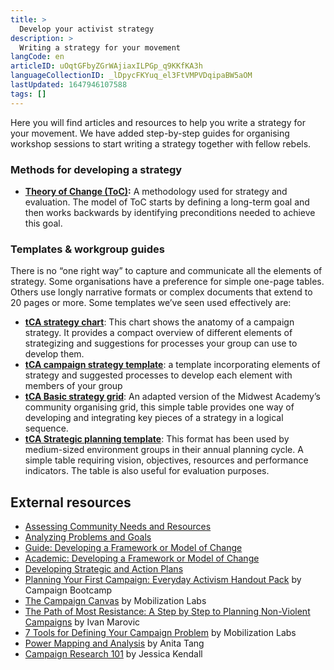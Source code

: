 ```yaml
---
title: >
  Develop your activist strategy
description: >
  Writing a strategy for your movement
langCode: en
articleID: uOqtGFbyZGrWAjiaxILPGp_q9KKfKA3h
languageCollectionID: _lDpycFKYuq_el3FtVMPVDqipaBW5aOM
lastUpdated: 1647946107588
tags: []
---
```


Here you will find articles and resources to help you write a strategy for your movement. We have added step-by-step guides for organising workshop sessions to start writing a strategy together with fellow rebels.

### Methods for developing a strategy

-   [**Theory of Change (ToC)**](/theory/change)**:** A methodology used for strategy and evaluation. The model of ToC starts by defining a long-term goal and then works backwards by identifying preconditions needed to achieve this goal.

### **Templates & workgroup guides**

There is no “one right way” to capture and communicate all the elements of strategy. Some organisations have a preference for simple one-page tables. Others use longly narrative formats or complex documents that extend to 20 pages or more. Some templates we’ve seen used effectively are:

-   [**tCA strategy chart**](https://thechangeagency.org/tca-strategy-chart/): This chart shows the anatomy of a campaign strategy. It provides a compact overview of different elements of strategizing and suggestions for processes your group can use to develop them.
-   [**tCA campaign strategy template**](https://thechangeagency.org/tca-campaign-strategy-template/): a template incorporating elements of strategy and suggested processes to develop each element with members of your group
-   [**tCA Basic strategy grid**](https://thechangeagency.org/basic-strategy-grid/): An adapted version of the Midwest Academy’s community organising grid, this simple table provides one way of developing and integrating key pieces of a strategy in a logical sequence.
-   [**tCA Strategic planning template**](https://thechangeagency.org/strategic-planning-template-2/): This format has been used by medium-sized environment groups in their annual planning cycle. A simple table requiring vision, objectives, resources and performance indicators. The table is also useful for evaluation purposes.

## External resources

-   [Assessing Community Needs and Resources](https://ctb.ku.edu/en/assessing-community-needs-and-resources)
-   [Analyzing Problems and Goals](https://ctb.ku.edu/en/analyzing-problems-and-goals)
-   [Guide: Developing a Framework or Model of Change](https://ctb.ku.edu/en/4-developing-framework-or-model-change)
-   [Academic: Developing a Framework or Model of Change](https://ctb.ku.edu/en/best-change-processes/developing-a-framework-or-model-of-change/overview)
-   [Developing Strategic and Action Plans](https://ctb.ku.edu/en/developing-strategic-and-action-plans)
-   [Planning Your First Campaign: Everyday Activism Handout Pack](https://commonslibrary.org/planning-your-first-campaign-everyday-activism-handout-pack/) by Campaign Bootcamp
-   [The Campaign Canvas](https://commonslibrary.org/the-campaign-canvas/) by Mobilization Labs
-   [The Path of Most Resistance: A Step by Step to Planning Non-Violent Campaigns](https://commonslibrary.org/the-path-of-most-resistance-a-step-by-step-guide-to-planning-nonviolent-campaigns/) by Ivan Marovic
-   [7 Tools for Defining Your Campaign Problem](https://commonslibrary.org/7-tools-for-defining-your-campaign-problem/) by Mobilization Labs
-   [Power Mapping and Analysis](https://commonslibrary.org/guide-power-mapping-and-analysis/) by Anita Tang
-   [Campaign Research 101](https://commonslibrary.org/campaign-research-101/) by Jessica Kendall